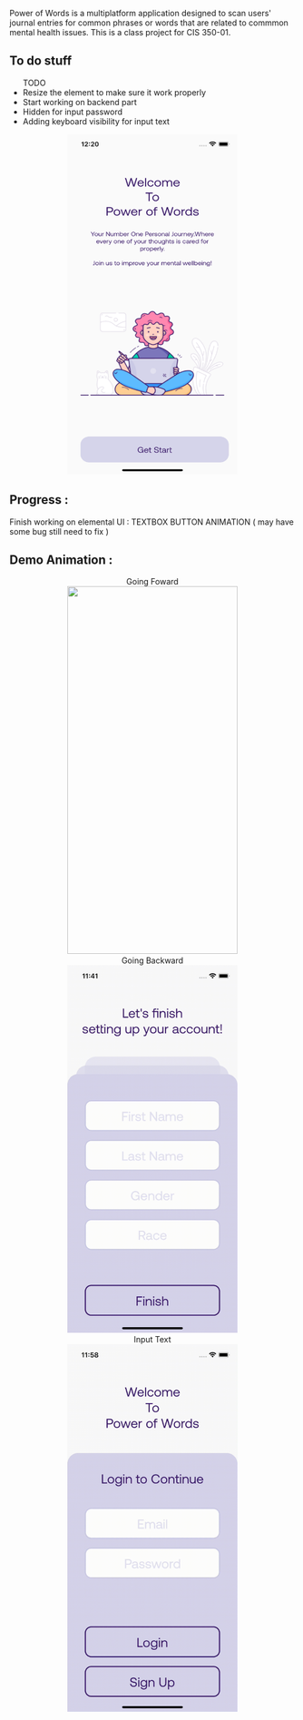 Power of Words is a multiplatform application designed to scan users' journal entries for common phrases or words that are related to commmon mental health issues. This is a class project for CIS 350-01.
<h2> To do stuff </h2>
<ul>TODO 
<li>Resize the element to make sure it work properly</li>
<li>Start working on backend part</li>
<li>Hidden for input password</li>
<li>Adding keyboard visibility for input text</li></ul>
<p align="center">
 <img src="pic/getstart.png" width="300" height="600"></p>
<h2>Progress : </h2>
<p>Finish working on elemental UI : TEXTBOX BUTTON ANIMATION ( may have some bug still need to fix )</br>
</p>
<h2>Demo Animation :</h2>
<p align="center">
Going Foward</br>
<img src="pic/rolein.gif" width="300" height="648"></br>
Going Backward</br>
<img src="pic/roleback.gif" width="300" height="648"></br>
Input Text</br>
<img src="pic/input.gif" width="300" height="648"></br>
</p>
